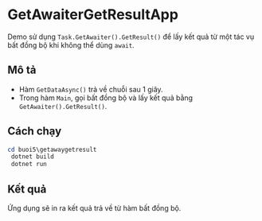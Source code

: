 # GetAwaiterGetResultApp

Demo sử dụng `Task.GetAwaiter().GetResult()` để lấy kết quả từ một tác vụ bất đồng bộ khi không thể dùng `await`.

## Mô tả
- Hàm `GetDataAsync()` trả về chuỗi sau 1 giây.
- Trong hàm `Main`, gọi bất đồng bộ và lấy kết quả bằng `GetAwaiter().GetResult()`.

## Cách chạy
```powershell
cd buoi5\getawaygetresult
 dotnet build
 dotnet run
```

## Kết quả
Ứng dụng sẽ in ra kết quả trả về từ hàm bất đồng bộ.
